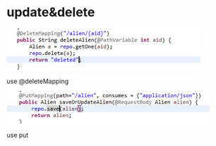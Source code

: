 # update&delete

![](../.gitbook/assets/image%20%2846%29.png)

use @deleteMapping

![](../.gitbook/assets/image%20%2843%29.png)

use put

